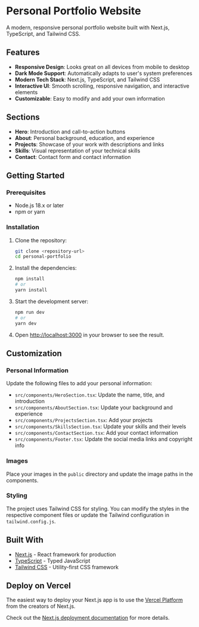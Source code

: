 # Personal Portfolio Website

A modern, responsive personal portfolio website built with Next.js, TypeScript, and Tailwind CSS.

## Features

-   **Responsive Design**: Looks great on all devices from mobile to desktop
-   **Dark Mode Support**: Automatically adapts to user's system preferences
-   **Modern Tech Stack**: Next.js, TypeScript, and Tailwind CSS
-   **Interactive UI**: Smooth scrolling, responsive navigation, and interactive elements
-   **Customizable**: Easy to modify and add your own information

## Sections

-   **Hero**: Introduction and call-to-action buttons
-   **About**: Personal background, education, and experience
-   **Projects**: Showcase of your work with descriptions and links
-   **Skills**: Visual representation of your technical skills
-   **Contact**: Contact form and contact information

## Getting Started

### Prerequisites

-   Node.js 18.x or later
-   npm or yarn

### Installation

1. Clone the repository:

    ```bash
    git clone <repository-url>
    cd personal-portfolio
    ```

2. Install the dependencies:

    ```bash
    npm install
    # or
    yarn install
    ```

3. Start the development server:

    ```bash
    npm run dev
    # or
    yarn dev
    ```

4. Open [http://localhost:3000](http://localhost:3000) in your browser to see the result.

## Customization

### Personal Information

Update the following files to add your personal information:

-   `src/components/HeroSection.tsx`: Update the name, title, and introduction
-   `src/components/AboutSection.tsx`: Update your background and experience
-   `src/components/ProjectsSection.tsx`: Add your projects
-   `src/components/SkillsSection.tsx`: Update your skills and their levels
-   `src/components/ContactSection.tsx`: Add your contact information
-   `src/components/Footer.tsx`: Update the social media links and copyright info

### Images

Place your images in the `public` directory and update the image paths in the components.

### Styling

The project uses Tailwind CSS for styling. You can modify the styles in the respective component files or update the Tailwind configuration in `tailwind.config.js`.

## Built With

-   [Next.js](https://nextjs.org) - React framework for production
-   [TypeScript](https://www.typescriptlang.org/) - Typed JavaScript
-   [Tailwind CSS](https://tailwindcss.com) - Utility-first CSS framework

## Deploy on Vercel

The easiest way to deploy your Next.js app is to use the [Vercel Platform](https://vercel.com/new) from the creators of Next.js.

Check out the [Next.js deployment documentation](https://nextjs.org/docs/deployment) for more details.

